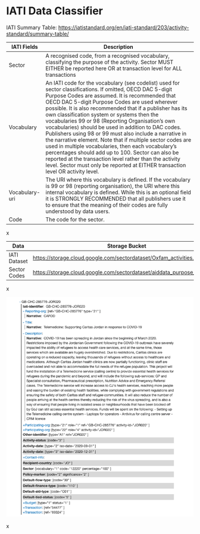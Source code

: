# IATI Data Classifier


IATI Summary Table: https://iatistandard.org/en/iati-standard/203/activity-standard/summary-table/

IATI Fields | Description
---- | ----
Sector | A recognised code, from a recognised vocabulary, classifying the purpose of the activity. Sector MUST EITHER be reported here OR at transaction level for ALL transactions
Vocabulary | An IATI code for the vocabulary (see codelist) used for sector classifications. If omitted, OECD DAC 5-digit Purpose Codes are assumed. It is recommended that OECD DAC 5-digit Purpose Codes are used wherever possible. It is also recommended that if a publisher has its own classification system or systems then the vocabularies 99 or 98 (Reporting Organisation’s own vocabularies) should be used in addition to DAC codes. Publishers using 98 or 99 must also include a narrative in the narrative element. Note that if multiple sector codes are used in multiple vocabularies, then each vocabulary’s percentages should add up to 100. Sector can also be reported at the transaction level rather than the activity level. Sector must only be reported at EITHER transaction level OR activity level.
Vocabulary-uri | The URI where this vocabulary is defined. If the vocabulary is 99 or 98 (reporting organisation), the URI where this internal vocabulary is defined. While this is an optional field it is STRONGLY RECOMMENDED that all publishers use it to ensure that the meaning of their codes are fully understood by data users.
Code | The code for the sector.

x

Data | Storage Bucket
---- | ----
IATI Dataset | https://storage.cloud.google.com/sectordataset/Oxfam_activities.csv
Sector Codes | https://storage.cloud.google.com/sectordataset/aiddata_purpose_codes.csv

x

![file](https://github.com/brentxphillips/CSRMP/blob/main/iati_example.png)

x
